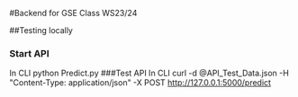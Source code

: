 #Backend for GSE Class WS23/24

##Testing locally

### Start API
In CLI
  python Predict.py
###Test API
In CLI
  curl -d @API_Test_Data.json -H "Content-Type: application/json" -X POST http://127.0.0.1:5000/predict 
